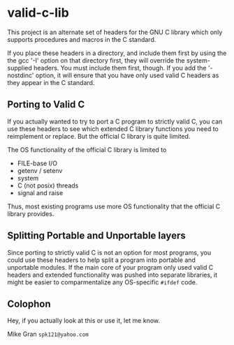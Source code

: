 # valid-c-lib
This project is an alternate set of headers for the GNU C library which only supports procedures and macros in the C standard.

If you place these headers in a directory, and include them first by using the the gcc '-I' option on that directory first, they will override the system-supplied headers.   You must include them first, though.  If you add the '-nostdinc' option, it will ensure that you have only used valid C headers as they appear in the C standard.

## Porting to Valid C

If you actually wanted to try to port a C program to strictly valid C, you can use these headers to see which extended C library functions you need to reimplement or replace.  But the official C library is quite limited.

The OS functionality of the official C library is limited to
* FILE-base I/O
* getenv / setenv
* system
* C (not posix) threads
* signal and raise

Thus, most existing programs use more OS functionality that the official C library provides.

## Splitting Portable and Unportable layers

Since porting to strictly valid C is not an option for most programs, you could use these headers to help split a program into portable and unportable modules.  If the main core of your program only used valid C headers and extended functionality was pushed into separate libraries, it might be easier to comparmentalize any OS-specific `#ifdef` code.

## Colophon

Hey, if you actually look at this or use it, let me know.

Mike Gran `spk121@yahoo.com`
